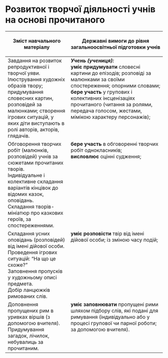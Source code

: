 # Розвиток творчої діяльності учнів на основі прочитаного

<table>
<thead>
  <tr>
    <th width="40%" align="center"><p>Зміст навчального матеріалу</p></td>
    <th width="60%" align="center"><p>Державні вимоги до рівня загальноосвітньої підготовки учнів</p></td>
  </tr>
</thead>
<tbody>
  <tr>
    <td width="40%" style="vertical-align:top !important;">
Завдання на розвиток репродуктивної і творчої уяви. Ілюстрування художніх образів твору; придумування словесних картин, розповідей за малюнками; створення ігрових ситуацій, у яких діти виступають в ролі авторів, акторів, глядачів.<br></td>
    <td width="60%" style="vertical-align:top !important;">
<i><b>Учень (учениця):</b></i><br>
<b>уміє придумувати</b> словесні картини до епізодів; розповіді за малюнками за своїми спостереження; опорними словами;<br>
<b>бере участь</b> у групових і колективних інсценізаціях прочитаного (читання за ролями, передача голосом, жестами, мімікою характеру персонажів);<br></td>
  </tr>
  <tr>
    <td width="40%" style="vertical-align:top !important;">
Обговорення творчих робіт (малюнків, розповідей) учнів за сюжетами прочитаних творів.<br>
 Індивідуальне і колективне складання варіантів кінцівок до відомих казок, оповідань.<br>
 Складання творів-мініатюр про казкових героїв, за спостереженнями.<br></td>
    <td width="60%" style="vertical-align:top !important;">
<b>бере участь</b> в обговоренні творчих робіт однокласників;<br> 
<b>висловлює</b> оцінні судження;<br></td>
  </tr>
  <tr>
    <td width="40%" style="vertical-align:top !important;">
Складання усних оповідань (розповідей) від імені дійової особи.<br>
 Проведення ігрових ситуацій: “На що це схоже?”<br>
 Заповнення пропусків у художньому описі предмета.<br>
 Добір ланцюжків римованих слів.<br></td>
    <td width="60%" style="vertical-align:top !important;">
<b>уміє розповісти</b> твір від імені дійової особи; із зміною часу подій;<br></td>
  </tr>
  <tr>
    <td width="40%" style="vertical-align:top !important;">
 Доповнення пропущених рим в уривках віршів (з допомогою вчителя).<br>
 Придумування загадок, лічилок, небувалиць за прочитаним.<br></td>
    <td width="60%" style="vertical-align:top !important;">
<b>уміє заповнювати</b> пропущені рими шляхом підбору слів, які подані для римування (індивідуально або у процесі групової чи парної роботи; за допомогою вчителя).<br></td>
  </tr>
</tbody>
</table>